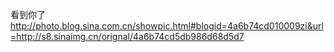 看到你了
http://photo.blog.sina.com.cn/showpic.html#blogid=4a6b74cd010009zi&url=http://s8.sinaimg.cn/orignal/4a6b74cd5db986d68d5d7
 
 
